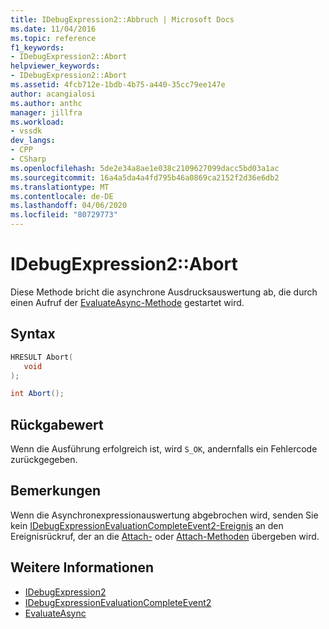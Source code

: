 ```yaml
---
title: IDebugExpression2::Abbruch | Microsoft Docs
ms.date: 11/04/2016
ms.topic: reference
f1_keywords:
- IDebugExpression2::Abort
helpviewer_keywords:
- IDebugExpression2::Abort
ms.assetid: 4fcb712e-1bdb-4b75-a440-35cc79ee147e
author: acangialosi
ms.author: anthc
manager: jillfra
ms.workload:
- vssdk
dev_langs:
- CPP
- CSharp
ms.openlocfilehash: 5de2e34a8ae1e038c2109627099dacc5bd03a1ac
ms.sourcegitcommit: 16a4a5da4a4fd795b46a0869ca2152f2d36e6db2
ms.translationtype: MT
ms.contentlocale: de-DE
ms.lasthandoff: 04/06/2020
ms.locfileid: "80729773"
---
```

# <a name="idebugexpression2abort"></a>IDebugExpression2::Abort
Diese Methode bricht die asynchrone Ausdrucksauswertung ab, die durch einen Aufruf der [EvaluateAsync-Methode](../../../extensibility/debugger/reference/idebugexpression2-evaluateasync.md) gestartet wird.

## <a name="syntax"></a>Syntax

```cpp
HRESULT Abort(
   void
);
```

```csharp
int Abort();
```

## <a name="return-value"></a>Rückgabewert
 Wenn die Ausführung erfolgreich ist, wird `S_OK`, andernfalls ein Fehlercode zurückgegeben.

## <a name="remarks"></a>Bemerkungen
 Wenn die Asynchronexpressionauswertung abgebrochen wird, senden Sie kein [IDebugExpressionEvaluationCompleteEvent2-Ereignis](../../../extensibility/debugger/reference/idebugexpressionevaluationcompleteevent2.md) an den Ereignisrückruf, der an die [Attach-](../../../extensibility/debugger/reference/idebugprogram2-attach.md) oder [Attach-Methoden](../../../extensibility/debugger/reference/idebugengine2-attach.md) übergeben wird.

## <a name="see-also"></a>Weitere Informationen
- [IDebugExpression2](../../../extensibility/debugger/reference/idebugexpression2.md)
- [IDebugExpressionEvaluationCompleteEvent2](../../../extensibility/debugger/reference/idebugexpressionevaluationcompleteevent2.md)
- [EvaluateAsync](../../../extensibility/debugger/reference/idebugexpression2-evaluateasync.md)
